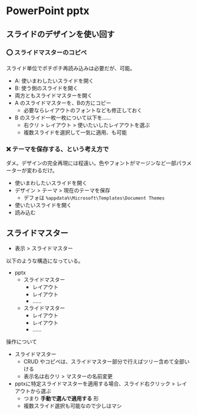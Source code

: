 # PowerPoint pptx

## スライドのデザインを使い回す

### :o: スライドマスターのコピペ
スライド単位でポチポチ再読み込みは必要だが、可能。

- A: 使いまわしたいスライドを開く
- B: 使う側のスライドを開く
- 両方ともスライドマスターを開く
- A のスライドマスターを、Bの方にコピー
    - 必要ならレイアウトのフォントなども修正しておく
- B のスライド一枚一枚について以下を……
    - 右クリ > レイアウト > 使いたいしたレイアウトを選ぶ
    - 複数スライドを選択して一気に適用、も可能

### :x: テーマを保存する、という考え方で
ダメ。デザインの完全再現には程遠い。色やフォントがマージンなど一部パラメーターが変わるだけ。

- 使いまわしたいスライドを開く
- デザイン > テーマ > 現在のテーマを保存
    - デフォは `%appdata%\Microsoft\Templates\Document Themes`
- 使いたいスライドを開く
- 読み込む

## スライドマスター
- 表示 > スライドマスター

以下のような構造になっている。

- pptx
    - スライドマスター
        - レイアウト
        - レイアウト
        - ……
    - スライドマスター
        - レイアウト
        - レイアウト
        - ……

操作について

- スライドマスター
    - CRUD やコピペは、スライドマスター部分で行えばツリー含めて全部いける
    - 表示名は右クリ > マスターの名前変更
- pptxに特定スライドマスターを適用する場合、スライド右クリック > レイアウトから選ぶ
    - つまり **手動で選んで適用する** 形
    - 複数スライド選択も可能なので少しはマシ
